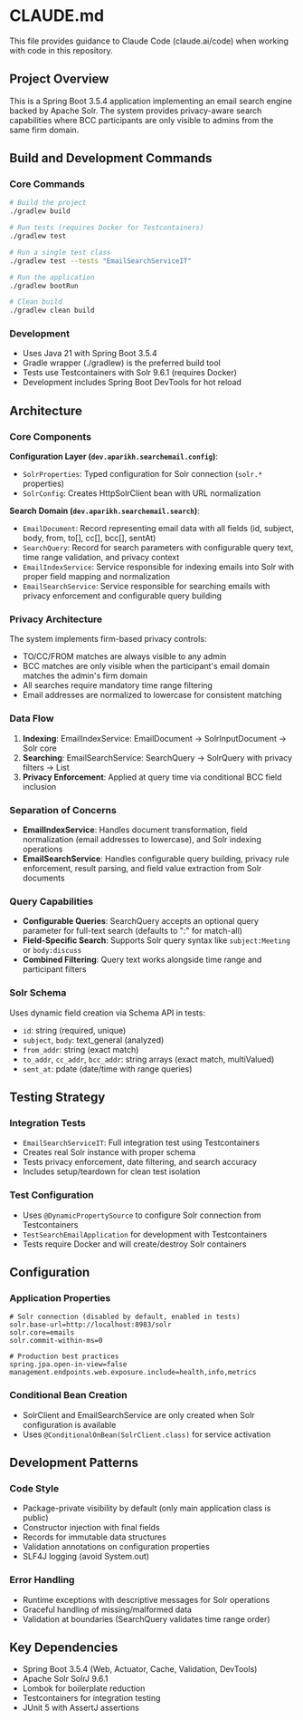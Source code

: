 # CLAUDE.md

This file provides guidance to Claude Code (claude.ai/code) when working with code in this repository.

## Project Overview

This is a Spring Boot 3.5.4 application implementing an email search engine backed by Apache Solr. The system provides privacy-aware search capabilities where BCC participants are only visible to admins from the same firm domain.

## Build and Development Commands

### Core Commands
```bash
# Build the project
./gradlew build

# Run tests (requires Docker for Testcontainers)
./gradlew test

# Run a single test class
./gradlew test --tests "EmailSearchServiceIT"

# Run the application
./gradlew bootRun

# Clean build
./gradlew clean build
```

### Development
- Uses Java 21 with Spring Boot 3.5.4
- Gradle wrapper (./gradlew) is the preferred build tool
- Tests use Testcontainers with Solr 9.6.1 (requires Docker)
- Development includes Spring Boot DevTools for hot reload

## Architecture

### Core Components

**Configuration Layer (`dev.aparikh.searchemail.config`)**:
- `SolrProperties`: Typed configuration for Solr connection (`solr.*` properties)
- `SolrConfig`: Creates HttpSolrClient bean with URL normalization

**Search Domain (`dev.aparikh.searchemail.search`)**:
- `EmailDocument`: Record representing email data with all fields (id, subject, body, from, to[], cc[], bcc[], sentAt)
- `SearchQuery`: Record for search parameters with configurable query text, time range validation, and privacy context
- `EmailIndexService`: Service responsible for indexing emails into Solr with proper field mapping and normalization
- `EmailSearchService`: Service responsible for searching emails with privacy enforcement and configurable query building

### Privacy Architecture
The system implements firm-based privacy controls:
- TO/CC/FROM matches are always visible to any admin
- BCC matches are only visible when the participant's email domain matches the admin's firm domain
- All searches require mandatory time range filtering
- Email addresses are normalized to lowercase for consistent matching

### Data Flow
1. **Indexing**: EmailIndexService: EmailDocument → SolrInputDocument → Solr core
2. **Searching**: EmailSearchService: SearchQuery → SolrQuery with privacy filters → List<EmailDocument>
3. **Privacy Enforcement**: Applied at query time via conditional BCC field inclusion

### Separation of Concerns
- **EmailIndexService**: Handles document transformation, field normalization (email addresses to lowercase), and Solr indexing operations
- **EmailSearchService**: Handles configurable query building, privacy rule enforcement, result parsing, and field value extraction from Solr documents

### Query Capabilities
- **Configurable Queries**: SearchQuery accepts an optional query parameter for full-text search (defaults to "*:*" for match-all)
- **Field-Specific Search**: Supports Solr query syntax like `subject:Meeting` or `body:discuss`
- **Combined Filtering**: Query text works alongside time range and participant filters

### Solr Schema
Uses dynamic field creation via Schema API in tests:
- `id`: string (required, unique)
- `subject`, `body`: text_general (analyzed)
- `from_addr`: string (exact match)
- `to_addr`, `cc_addr`, `bcc_addr`: string arrays (exact match, multiValued)
- `sent_at`: pdate (date/time with range queries)

## Testing Strategy

### Integration Tests
- `EmailSearchServiceIT`: Full integration test using Testcontainers
- Creates real Solr instance with proper schema
- Tests privacy enforcement, date filtering, and search accuracy
- Includes setup/teardown for clean test isolation

### Test Configuration
- Uses `@DynamicPropertySource` to configure Solr connection from Testcontainers
- `TestSearchEmailApplication` for development with Testcontainers
- Tests require Docker and will create/destroy Solr containers

## Configuration

### Application Properties
```properties
# Solr connection (disabled by default, enabled in tests)
solr.base-url=http://localhost:8983/solr
solr.core=emails
solr.commit-within-ms=0

# Production best practices
spring.jpa.open-in-view=false
management.endpoints.web.exposure.include=health,info,metrics
```

### Conditional Bean Creation
- SolrClient and EmailSearchService are only created when Solr configuration is available
- Uses `@ConditionalOnBean(SolrClient.class)` for service activation

## Development Patterns

### Code Style
- Package-private visibility by default (only main application class is public)
- Constructor injection with final fields
- Records for immutable data structures
- Validation annotations on configuration properties
- SLF4J logging (avoid System.out)

### Error Handling
- Runtime exceptions with descriptive messages for Solr operations
- Graceful handling of missing/malformed data
- Validation at boundaries (SearchQuery validates time range order)

## Key Dependencies
- Spring Boot 3.5.4 (Web, Actuator, Cache, Validation, DevTools)
- Apache Solr SolrJ 9.6.1
- Lombok for boilerplate reduction
- Testcontainers for integration testing
- JUnit 5 with AssertJ assertions
